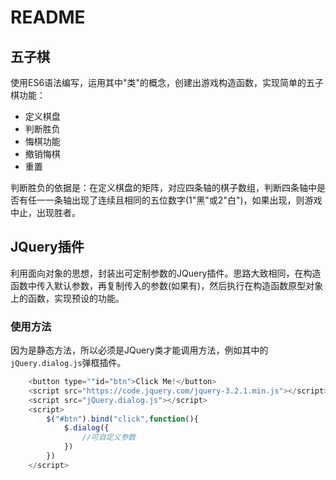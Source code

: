 ﻿# README

## 五子棋
使用ES6语法编写，运用其中"类"的概念，创建出游戏构造函数，实现简单的五子棋功能：

 - 定义棋盘
 - 判断胜负
 - 悔棋功能
 - 撤销悔棋
 - 重置

判断胜负的依据是：在定义棋盘的矩阵，对应四条轴的棋子数组，判断四条轴中是否有任一一条轴出现了连续且相同的五位数字(1"黑"或2"白")，如果出现，则游戏中止，出现胜者。

## JQuery插件
利用面向对象的思想，封装出可定制参数的JQuery插件。思路大致相同，在构造函数中传入默认参数，再复制传入的参数(如果有)，然后执行在构造函数原型对象上的函数，实现预设的功能。

### 使用方法
因为是静态方法，所以必须是JQuery类才能调用方法，例如其中的`jQuery.dialog.js`弹框插件。

```js
    <button type=""id="btn">Click Me!</button>
    <script src="https://code.jquery.com/jquery-3.2.1.min.js"></script>
	<script src="jQuery.dialog.js"></script>
	<script>
		$("#btn").bind("click",function(){
			$.dialog({
                //可自定义参数
			})
		})
	</script>
```